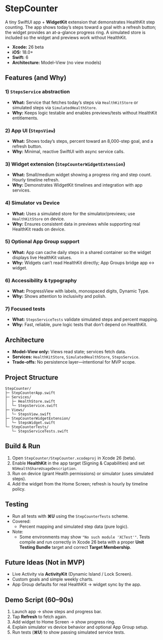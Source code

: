# StepCounter

A tiny SwiftUI app + **WidgetKit** extension that demonstrates HealthKit step counting. The app shows today’s steps toward a goal with a refresh button; the widget provides an at-a-glance progress ring. A simulated store is included so the widget and previews work without HealthKit.

- **Xcode:** 26 beta  
- **iOS:** 18.0+  
- **Swift:** 6  
- **Architecture:** Model–View (no view models)

## Features (and Why)

### 1) `StepsService` abstraction
- **What:** Service that fetches today’s steps via `HealthKitStore` or simulated steps via `SimulatedHealthStore`.
- **Why:** Keeps logic testable and enables previews/tests without HealthKit entitlements.

### 2) App UI (`StepsView`)
- **What:** Shows today’s steps, percent toward an 8,000-step goal, and a refresh button.
- **Why:** Minimal, reactive SwiftUI with async service calls.

### 3) Widget extension (`StepCounterWidgetExtension`)
- **What:** Small/medium widget showing a progress ring and step count. Hourly timeline refresh.
- **Why:** Demonstrates WidgetKit timelines and integration with app services.

### 4) Simulator vs Device
- **What:** Uses a simulated store for the simulator/previews; use `HealthKitStore` on device.
- **Why:** Ensures consistent data in previews while supporting real HealthKit reads on device.

### 5) Optional App Group support
- **What:** App can cache daily steps in a shared container so the widget displays live HealthKit values.
- **Why:** Widgets can’t read HealthKit directly; App Groups bridge app ↔ widget.

### 6) Accessibility & typography
- **What:** ProgressView with labels, monospaced digits, Dynamic Type.
- **Why:** Shows attention to inclusivity and polish.

### 7) Focused tests
- **What:** `StepsServiceTests` validate simulated steps and percent mapping.
- **Why:** Fast, reliable, pure logic tests that don’t depend on HealthKit.

## Architecture

- **Model–View only:** Views read state; services fetch data.  
- **Services:** `HealthKitStore`, `SimulatedHealthStore`, `StepsService`.  
- **Trade-offs:** No persistence layer—intentional for MVP scope.

## Project Structure
```
StepCounter/
├─ StepCounterApp.swift
├─ Services/
│  ├─ HealthStore.swift
│  └─ StepsService.swift
├─ Views/
│  └─ StepsView.swift
├─ StepCounterWidgetExtension/
│  └─ StepsWidget.swift
└─ StepCounterTests/
   └─ StepsServiceTests.swift
```

## Build & Run

1. Open `StepCounter/StepCounter.xcodeproj` in Xcode 26 (beta).  
2. Enable **HealthKit** in the app target (Signing & Capabilities) and set `NSHealthShareUsageDescription`.  
3. Run on device (grant Health permissions) or simulator (uses simulated steps).  
4. Add the widget from the Home Screen; refresh is hourly by timeline policy.

## Testing

- Run all tests with **⌘U** using the `StepCounterTests` scheme.
- Covered:
  - Percent mapping and simulated step data (pure logic).
- Note:
  - Some environments may show `"No such module 'XCTest'"`. Tests compile and run correctly in Xcode 26 beta with a proper **Unit Testing Bundle** target and correct **Target Membership**.

## Future Ideas (Not in MVP)

- Live Activity via **ActivityKit** (Dynamic Island / Lock Screen).  
- Custom goals and simple weekly charts.  
- App Group defaults for real HealthKit → widget sync by the app.

## Demo Script (60–90s)

1. Launch app → show steps and progress bar.  
2. Tap **Refresh** to fetch again.  
3. Add widget to Home Screen → show progress ring.  
4. Explain simulator vs device behavior and optional App Group setup.  
5. Run tests (**⌘U**) to show passing simulated service tests.